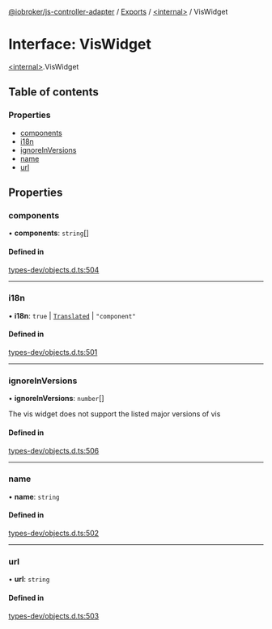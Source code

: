 [@iobroker/js-controller-adapter](../README.md) / [Exports](../modules.md) / [\<internal\>](../modules/internal_.md) / VisWidget

# Interface: VisWidget

[\<internal\>](../modules/internal_.md).VisWidget

## Table of contents

### Properties

- [components](internal_.VisWidget.md#components)
- [i18n](internal_.VisWidget.md#i18n)
- [ignoreInVersions](internal_.VisWidget.md#ignoreinversions)
- [name](internal_.VisWidget.md#name)
- [url](internal_.VisWidget.md#url)

## Properties

### components

• **components**: `string`[]

#### Defined in

[types-dev/objects.d.ts:504](https://github.com/ioBroker/ioBroker.js-controller/blob/819f1976e/packages/types-dev/objects.d.ts#L504)

___

### i18n

• **i18n**: ``true`` \| [`Translated`](../modules/internal_.md#translated) \| ``"component"``

#### Defined in

[types-dev/objects.d.ts:501](https://github.com/ioBroker/ioBroker.js-controller/blob/819f1976e/packages/types-dev/objects.d.ts#L501)

___

### ignoreInVersions

• **ignoreInVersions**: `number`[]

The vis widget does not support the listed major versions of vis

#### Defined in

[types-dev/objects.d.ts:506](https://github.com/ioBroker/ioBroker.js-controller/blob/819f1976e/packages/types-dev/objects.d.ts#L506)

___

### name

• **name**: `string`

#### Defined in

[types-dev/objects.d.ts:502](https://github.com/ioBroker/ioBroker.js-controller/blob/819f1976e/packages/types-dev/objects.d.ts#L502)

___

### url

• **url**: `string`

#### Defined in

[types-dev/objects.d.ts:503](https://github.com/ioBroker/ioBroker.js-controller/blob/819f1976e/packages/types-dev/objects.d.ts#L503)
